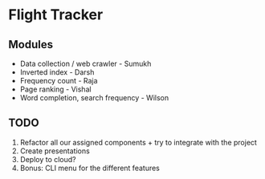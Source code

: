 # Flight Tracker

## Modules

- Data collection / web crawler - Sumukh
- Inverted index - Darsh
- Frequency count - Raja
- Page ranking - Vishal
- Word completion, search frequency - Wilson

## TODO

1. Refactor all our assigned components + try to integrate with the project
2. Create presentations
3. Deploy to cloud?
4. Bonus: CLI menu for the different features
